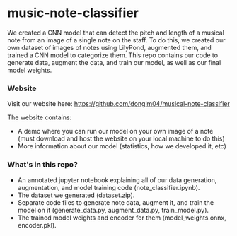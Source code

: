 # music-note-classifier

We created a CNN model that can detect the pitch and length of a musical note from an image of a single note on the staff. To do this, we created our own dataset of images of notes using LilyPond, augmented them, and trained a CNN model to categorize them. This repo contains our code to generate data, augment the data, and train our model, as well as our final model weights.

### Website
Visit our website here: https://github.com/dongim04/musical-note-classifier

The website contains:
- A demo where you can run our model on your own image of a note (must download and host the website on your local machine to do this)
- More information about our model (statistics, how we developed it, etc)

### What's in this repo?

- An annotated jupyter notebook explaining all of our data generation, augmentation, and model training code (note_classifier.ipynb).
- The dataset we generated (dataset.zip).
- Separate code files to generate note data, augment it, and train the model on it (generate_data.py, augment_data.py, train_model.py).
- The trained model weights and encoder for them (model_weights.onnx, encoder.pkl).
